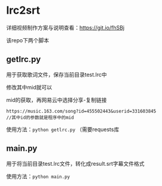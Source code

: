 # lrc2srt

详细视频制作方案与说明查看：https://git.io/fhSBj

该repo下两个脚本

## getlrc.py

用于获取歌词文件，保存当前目录test.lrc中

修改其中mid就可以

mid的获取，再网易云中选择分享-复制链接

```
https://music.163.com/song?id=455502443&userid=331603845
//其中id的参数就是程序中的mid
```

使用方法：`python getlrc.py` （需要requests库

## main.py

用于将当前目录test.lrc文件，转化成result.srt字幕文件格式

使用方法：`python main.py`